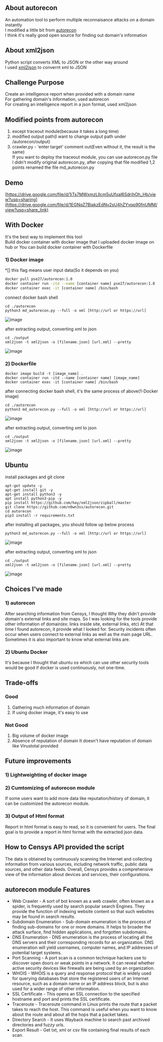 ## About autorecon
An automation tool to perform multiple reconnaisance attacks on a domain instantly   
I modified a little bit from [autorecon](https://github.com/Retr0-45809/autorecon.git)   
I think it's really good open source for finding out domain's information

## About xml2json
Python script converts XML to JSON or the other way around   
I used [xml2json](https://github.com/hay/xml2json) to convernt xml to JSON

## Challenge Purpose
Create an intelligence report when provided with a domain name   
For gathering domain's information, used autorecon       
For creating an intelligence report in a json format, used xml2json

## Modified points from autorecon
1) except traceout module(because it takes a long time)
2) modified output path(I want to change output path under /autorecon/output)
3) crawler.py - 'enter target' comment out(Even without it, the result is the same)   
If you want to deploy the traceout module, you can use autorecon.py file   
I didn't modify original autorecon.py, after copying that file modified 1,2 points renamed the file md_autorecon.py   

## Demo

[https://drive.google.com/file/d/1iTs7MWxmzLllcm5uUfxal6SdrihOh_Hb/view?usp=sharing](https://drive.google.com/file/d/1EGNqZ7BiakzEdNv2sU4hZYvqp90fnUMM/view?usp=share_link)

## With Docker
It's the best way to implement this tool      
Build docker container with docker image that I uploaded docker image on hub or You can build docker container with Dockerfile   

### 1) Docker image
*[] this flag means user input data(So it depends on you)
```sh
docker pull pse27/autorecon:1.0
docker container run -itd --name [container name] pse27/autorecon:1.0
docker container exec -it [container name] /bin/bash
```
connect docker bash shell
```
cd ./autorecon
python3 md_autorecon.py --full -o xml [http://url or https://url]
```
![image](https://user-images.githubusercontent.com/44766776/217990158-5f82c812-8df2-4da2-86ff-3365b6255d45.png)
      
after extracting output, converting xml to json
```
cd ./output
xml2json -t xml2json -o [filename.json] [url.xml] --pretty
```
![image](https://user-images.githubusercontent.com/44766776/217990498-be3b508b-d695-4905-9a94-fea5a5f7d285.png)
     
### 2) Dockerfile
```
docker image build -t [image_name] .
docker container run -itd --name [container name] [image_name]
docker container exec -it [container name] /bin/bash
```
after connecting docker bash shell, it's the same process of above(1-Docker image)
```
cd ./autorecon
python3 md_autorecon.py --full -o xml [http://url or https://url]
```
![image](https://user-images.githubusercontent.com/44766776/217990172-60f8e8dc-8504-4f0e-9778-3cd249c110ca.png)
      
after extracting output, converting xml to json
```
cd ./output
xml2json -t xml2json -o [filename.json] [url.xml] --pretty
```
![image](https://user-images.githubusercontent.com/44766776/217990531-698c73d5-a111-46e5-b89e-41710987bbbe.png)

## Ubuntu
install packages and git clone
```
apt-get update -y 
apt-get install git -y 
apt-get install python3 -y 
apt install python3-pip -y 
pip install https://github.com/hay/xml2json/zipball/master
git clone https://github.com/n0wn3ss/autorecon.git
cd autorecon
pip3 install -r requirements.txt
```
after installing all packages, you should follow up below process
```
python3 md_autorecon.py --full -o xml [http://url or https://url]
```
![image](https://user-images.githubusercontent.com/44766776/217990172-60f8e8dc-8504-4f0e-9778-3cd249c110ca.png)
      
after extracting output, converting xml to json
```
cd ./output
xml2json -t xml2json -o [filename.json] [url.xml] --pretty
```
![image](https://user-images.githubusercontent.com/44766776/217990531-698c73d5-a111-46e5-b89e-41710987bbbe.png)


## Choices I've made
### 1) autorecon   
After searching information from Censys, I thought Why they didn't provide domain's external links and site maps.
So I was looking for the tools provide other information of domain(ex: links inside site, external links, etc)
At that time I found autorecon, it provide what I looked for.
Security incidents often occur when users connect to external links as well as the main page URL.
Sometimes it is also important to know what external links are.   

### 2) Ubuntu Docker
It's because I thought that ubuntu os which can use other security tools would be good if docker is used continuously, not one-time.

## Trade-offs
### Good
1) Gathering much information of domain
2) If using docker image, it's easy to use

### Not Good
1) Big volume of docker image
2) Absence of reputation of domain
It doesn't have reputation of domain like Virustotal provided

## Future improvements
### 1) Lightweighting of docker image
### 2) Cumtomizing of autorecon module
If some users want to add more data like reputation/history of domain, it can be customized the autorecon module. 
### 3) Output of Html format   
Report in html format is easy to read, so it is convenient for users.
The final goal is to provide a report in html format with the extracted json data.   

## How to Censys API provided the script
The data is obtained by continuously scanning the Internet and collecting information from various sources, including network traffic, public data sources, and other data feeds.
Overall, Censys provides a comprehensive view of the information about devices and services, their configurations.

## autorecon module Features

- Web Crawler - A sort of bot known as a web crawler, often known as a spider, is frequently used by search popular search Engines. They provide the function of indexing website content so that such websites may be found in search results.
- Subdomain Enumeration - Sub-domain enumeration is the process of finding sub-domains for one or more domains. It helps to broader the attack surface, find hidden applications, and forgotten subdomains.
- DNS Enumeration - DNS enumeration is the process of locating all the DNS servers and their corresponding records for an organization. DNS enumeration will yield usernames, computer names, and IP addresses of potential target systems.
- Port Scanning - A port scan is a common technique hackers use to discover open doors or weak points in a network. It can reveal whether active security devices like firewalls are being used by an organization.
- WHOIS - WHOIS is a query and response protocol that is widely used for querying databases that store the registered users of an Internet resource, such as a domain name or an IP address block, but is also used for a wider range of other information.
- SSL Certificate - This opens an SSL connection to the specified hostname and port and prints the SSL certificate.
- Traceroute - Traceroute command in Linux prints the route that a packet takes to reach the host. This command is useful when you want to know about the route and about all the hops that a packet takes.
- Directory Search - It uses Wayback machine to search past archived directories and fuzzy urls.
- Export Result - Get txt, xml or csv file containing final results of each scan.
